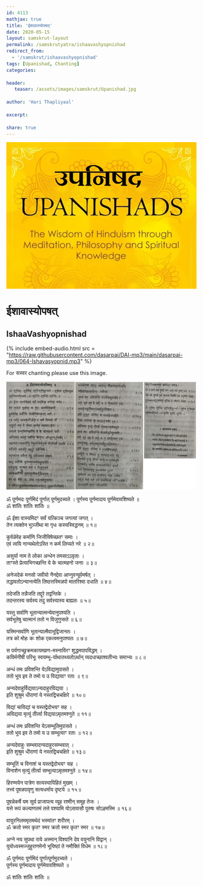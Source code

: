 ```yaml
---    
id: 4113    
mathjax: true    
title: 'ईशावास्योपषत्'    
date: 2020-05-15    
layout: samskrut-layout 
permalink: /samskrutyatra/ishaavashyopnishad
redirect_from: 
  - '/samskrut/ishaavashyopnishad'
tags: [Upanishad, Chanting]    
categories:    
    
header:    
   teaser: /assets/images/samskrut/Upanishad.jpg    
    
author: 'Hari Thapliyaal'    
    
excerpt:    
    
share: true    
---    
```

    
![](/assets/images/samskrut/Upanishad.jpg)    
    
# ईशावास्योपषत्    
## IshaaVashyopnishad    
    
{% include embed-audio.html src = "https://raw.githubusercontent.com/dasarpai/DAI-mp3/main/dasarpai-mp3/064-Ishavasyopnid.mp3" %}     
    
For सस्वर chanting please use this image.    
    
![](/assets/images/samskrut/IshaVaasyopnishad.png)    
    
ॐ पूर्णमदः पूर्णमिदं पूर्णात् पूर्णमुदच्यते । पूर्णस्य पूर्णमादाय पूर्णमेवावशिष्यते ॥    
ॐ शांतिः शांतिः शांतिः ॥    
    
ॐ ईशा वास्यमिदꣳ सर्वं यत्किञ्च जगत्यां जगत् ।    
तेन त्यक्तेन भुञ्जीथा मा गृधः कस्यस्विद्धनम् ॥ १॥    
    
कुर्वन्नेवेह कर्माणि जिजीविषेच्छतꣳ समाः ।    
एवं त्वयि नान्यथेतोऽस्ति न कर्म लिप्यते नरे ॥ २॥    
    
असुर्या नाम ते लोका अन्धेन तमसाऽऽवृताः ।    
ताꣳस्ते प्रेत्याभिगच्छन्ति ये के चात्महनो जनाः ॥ ३॥    
    
अनेजदेकं मनसो जवीयो नैनद्देवा आप्नुवन्पूर्वमर्षत् ।    
तद्धावतोऽन्यानत्येति तिष्ठत्तस्मिन्नपो मातरिश्वा दधाति ॥ ४॥    
    
तदेजति तन्नैजति तद्दूरे तद्वन्तिके ।    
तदन्तरस्य सर्वस्य तदु सर्वस्यास्य बाह्यतः ॥ ५॥    
    
यस्तु सर्वाणि भूतान्यात्मन्येवानुपश्यति ।    
सर्वभूतेषु चात्मानं ततो न विजुगुप्सते ॥ ६॥    
    
यस्मिन्सर्वाणि भूतान्यात्मैवाभूद्विजानतः ।    
तत्र को मोहः कः शोक एकत्वमनुपश्यतः ॥ ७॥    
    
स पर्यगाच्छुक्रमकायमव्रण-मस्नाविरꣳ शुद्धमपापविद्धम् ।    
कविर्मनीषी परिभूः स्वयम्भू-र्याथातथ्यतोऽर्थान् व्यदधाच्छाश्वतीभ्यः समाभ्यः ॥ ८॥    
    
अन्धं तमः प्रविशन्ति येऽविद्यामुपासते ।    
ततो भूय इव ते तमो य उ विद्यायाꣳ रताः ॥ ९॥    
    
अन्यदेवाहुर्विद्ययाऽन्यदाहुरविद्यया ।    
इति शुश्रुम धीराणां ये नस्तद्विचचक्षिरे ॥ १०॥    
    
विद्यां चाविद्यां च यस्तद्वेदोभयꣳ सह ।    
अविद्यया मृत्युं तीर्त्वा विद्ययाऽमृतमश्नुते ॥ ११॥    
    
अन्धं तमः प्रविशन्ति येऽसम्भूतिमुपासते ।    
ततो भूय इव ते तमो य उ सम्भूत्याꣳ रताः ॥ १२॥    
    
अन्यदेवाहुः सम्भवादन्यदाहुरसम्भवात् ।    
इति शुश्रुम धीराणां ये नस्तद्विचचक्षिरे ॥ १३॥    
    
सम्भूतिं च विनाशं च यस्तद्वेदोभयꣳ सह ।    
विनाशेन मृत्युं तीर्त्वा सम्भूत्याऽमृतमश्नुते ॥ १४॥    
    
हिरण्मयेन पात्रेण सत्यस्यापिहितं मुखम् ।    
तत्त्वं पूषन्नपावृणु सत्यधर्माय दृष्टये ॥ १५॥    
    
पूषन्नेकर्षे यम सूर्य प्राजापत्य व्यूह रश्मीन् समूह तेजः ।    
यत्ते रूपं कल्याणतमं तत्ते पश्यामि योऽसावसौ पुरुषः सोऽहमस्मि ॥ १६॥    
    
वायुरनिलममृतमथेदं भस्मांतꣳ शरीरम् ।    
ॐ क्रतो स्मर कृतꣳ स्मर क्रतो स्मर कृतꣳ स्मर ॥ १७॥    
    
अग्ने नय सुपथा राये अस्मान् विश्वानि देव वयुनानि विद्वान् ।    
युयोध्यस्मज्जुहुराणमेनो भूयिष्ठां ते नमौक्तिं विधेम ॥ १८॥    
    
ॐ पूर्णमदः पूर्णमिदं पूर्णात्पूर्णमुदच्यते ।    
पूर्णस्य पूर्णमादाय पूर्णमेवावशिष्यते ॥    
    
ॐ शांतिः शांतिः शांतिः ॥    
    
    
